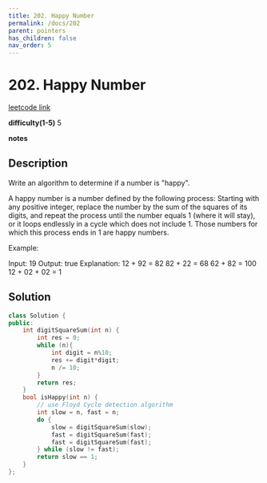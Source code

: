 ```yaml
---
title: 202. Happy Number
permalink: /docs/202
parent: pointers
has_children: false
nav_order: 5
---
```

# 202. Happy Number
[leetcode link](https://leetcode.com/problems/happy-number/)

**difficulty(1-5)** 
5

**notes**   


## Description
Write an algorithm to determine if a number is "happy".

A happy number is a number defined by the following process: Starting with any positive integer, replace the number by the sum of the squares of its digits, and repeat the process until the number equals 1 (where it will stay), or it loops endlessly in a cycle which does not include 1. Those numbers for which this process ends in 1 are happy numbers.

Example: 

Input: 19
Output: true
Explanation: 
12 + 92 = 82
82 + 22 = 68
62 + 82 = 100
12 + 02 + 02 = 1

## Solution
```c++
class Solution {
public:
    int digitSquareSum(int n) {
        int res = 0;
        while (n){
            int digit = n%10;
            res += digit*digit;
            n /= 10;
        }
        return res;
    }
    bool isHappy(int n) {
        // use Floyd Cycle detection algorithm
        int slow = n, fast = n;
        do {
            slow = digitSquareSum(slow);
            fast = digitSquareSum(fast);
            fast = digitSquareSum(fast);
        } while (slow != fast);
        return slow == 1;
    }
};
```

<!-- 
Default label
{: .label }

Blue label
{: .label .label-blue }

Stable
{: .label .label-green }

New release
{: .label .label-purple }

Coming soon
{: .label .label-yellow }

Deprecated
{: .label .label-red } -->
